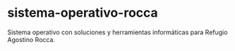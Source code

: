 # sistema-operativo-rocca
Sistema operativo con soluciones y herramientas informáticas para Refugio Agostino Rocca.
